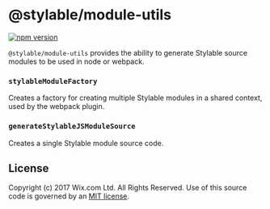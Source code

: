 # @stylable/module-utils

[![npm version](https://img.shields.io/npm/v/@stylable/module-utils.svg)](https://www.npmjs.com/package/stylable/module-utils)

`@stylable/module-utils` provides the ability to generate Stylable source modules to be used in node or webpack.

### `stylableModuleFactory`

Creates a factory for creating multiple Stylable modules in a shared context, used by the webpack plugin.

### `generateStylableJSModuleSource`

Creates a single Stylable module source code.

## License
Copyright (c) 2017 Wix.com Ltd. All Rights Reserved. Use of this source code is governed by an [MIT license](./LICENSE).
